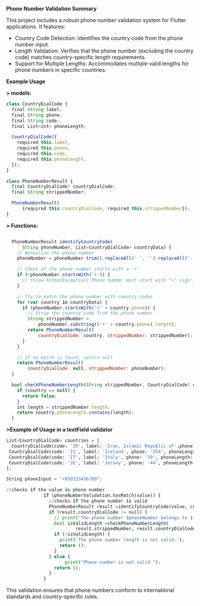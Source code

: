 **Phone Number Validation Summary**


This project includes a robust phone number validation system for Flutter applications. It features:


- Country Code Detection: Identifies the country code from the phone number input.
- Length Validation: Verifies that the phone number (excluding the country code) matches country-specific length requirements.
- Support for Multiple Lengths: Accommodates multiple valid lengths for phone numbers in specific countries.


**Example Usage**


**> models:**

```javascript
class CountryDialCode {
  final String label;
  final String phone;
  final String code;
  final List<int> phoneLength;

  CountryDialCode({
    required this.label,
    required this.phone,
    required this.code,
    required this.phoneLength,
  });
}

class PhoneNumberResult {
  final CountryDialCode? countryDialCode;
  final String strippedNumber;

  PhoneNumberResult(
      {required this.countryDialCode, required this.strippedNumber});
}

```

**> Functions:**

```javascript

  PhoneNumberResult identifyCountryCode(
      String phoneNumber, List<CountryDialCode> countryData) {
    // Normalize the phone number
    phoneNumber = phoneNumber.trim().replaceAll(' ', '').replaceAll('-', '');

    // Check if the phone number starts with a '+'
    if (!phoneNumber.startsWith('+')) {
      // throw FormatException('Phone number must start with "+" sign');
    }

    // Try to match the phone number with country codes
    for (var country in countryData) {
      if (phoneNumber.startsWith('+' + country.phone)) {
        // Strip the country code from the phone number
        String strippedNumber =
            phoneNumber.substring(('+' + country.phone).length);
        return PhoneNumberResult(
            countryDialCode: country, strippedNumber: strippedNumber);
      }
    }

    // If no match is found, return null
    return PhoneNumberResult(
        countryDialCode: null, strippedNumber: phoneNumber);
  }

  bool checkPhoneNumberLength(String strippedNumber, CountryDialCode? country) {
    if (country == null) {
      return false;
    }
    int length = strippedNumber.length;
    return country.phoneLength.contains(length);
  }
```
**>Example of Usage in a textField validator**

```python
List<CountryDialCode> countries = [
  CountryDialCode(code: 'IR', label: 'Iran, Islamic Republic of',phone: '98', phoneLength: [6, 10]),
 CountryDialCode(code: 'IS', label: 'Iceland', phone: '354', phoneLength: [7, 9]),
 CountryDialCode(code: 'IT', label: 'Italy', phone: '39', phoneLength: [10]),
 CountryDialCode(code: 'JE', label: 'Jersey', phone: '44', phoneLength: [10]),
];

String phoneInput = "+850123456789";

//checks if the value is phone number
              if (phoneNumberValidation.hasMatch(value)) {
                //checks if the phone number is valid
                PhoneNumberResult result =identifyCountryCode(value, countryData);
                if (result.countryDialCode != null) {
                  // print('The phone number $phoneNumber belongs to ${result.countryDialCode!.label}.');
                  bool isValidLength =checkPhoneNumberLength(
                          result.strippedNumber, result.countryDialCode);
                  if (!isValidLength) {
                    print('The phone number length is not valid.');
                    return ();
                  }
                } else {
                      print("Phone number is not valid ");
                  return ();
                }
              }
```
This validation ensures that phone numbers conform to international standards and country-specific rules.

